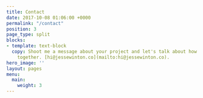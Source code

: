 ```yaml
---
title: Contact
date: 2017-10-08 01:06:00 +0000
permalink: "/contact"
position: 3
page_type: split
blocks:
- template: text-block
  copy: Shoot me a message about your project and let's talk about how we can work
    together. [hi@jessewinton.co](mailto:hi@jessewinton.co).
hero_image: ''
layout: pages
menu:
  main:
    weight: 3
---
```

